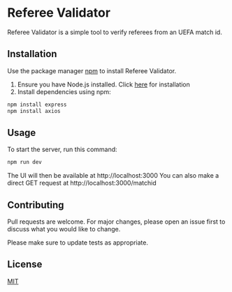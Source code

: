 # Referee Validator

Referee Validator is a simple tool to verify referees from an UEFA match id.

## Installation

Use the package manager [npm](https://www.npmjs.com/) to install Referee Validator.

1. Ensure you have Node.js installed. Click [here](https://nodejs.org/en/download) for installation
2. Install dependencies using npm:

```bash
npm install express
npm install axios
```

## Usage

To start the server, run this command:

```bash
npm run dev
```

The UI will then be available at http://localhost:3000
You can also make a direct GET request at http://localhost:3000/matchid

## Contributing

Pull requests are welcome. For major changes, please open an issue first
to discuss what you would like to change.

Please make sure to update tests as appropriate.

## License

[MIT](https://choosealicense.com/licenses/mit/)
